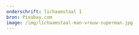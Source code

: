 ```yaml
---
onderschrift: lichaamstaal 1
bron: Pixabay.com
image: /img/lichaamstaal-man-vrouw-superman.jpg
---
```

